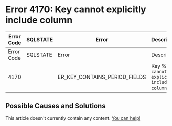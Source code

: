 
# Error 4170: Key cannot explicitly include column


| Error Code | SQLSTATE | Error | Description |
| --- | --- | --- | --- |
| Error Code | SQLSTATE | Error | Description |
| 4170 |  | ER_KEY_CONTAINS_PERIOD_FIELDS | Key %`s cannot explicitly include column %`s |




## Possible Causes and Solutions


This article doesn't currently contain any content. [You can help!](/kb/en/writing-and-editing-knowledge-base-articles/)

